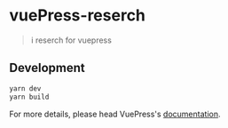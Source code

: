 # vuePress-reserch

> i reserch for vuepress

## Development

```bash
yarn dev
yarn build
```

For more details, please head VuePress's [documentation](https://v1.vuepress.vuejs.org/).

